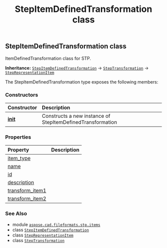 ﻿---
title: StepItemDefinedTransformation class
second_title: Aspose.CAD for Python via .NET API References
description: 
type: docs
weight: 410
url: /python-net/aspose.cad.fileformats.stp.items/stepitemdefinedtransformation/
is_root: false
---

## StepItemDefinedTransformation class

ItemDefinedTransformation class for STP.



**Inheritance:** [`StepItemDefinedTransformation`](/cad/python-net/aspose.cad.fileformats.stp.items/stepitemdefinedtransformation) → 
[`StepTransformation`](/cad/python-net/aspose.cad.fileformats.stp.items/steptransformation) → 
[`StepRepresentationItem`](/cad/python-net/aspose.cad.fileformats.stp.items/steprepresentationitem)



The StepItemDefinedTransformation type exposes the following members:

### Constructors
| Constructor | Description |
| :- | :- |
| [__init__](/cad/python-net/aspose.cad.fileformats.stp.items/stepitemdefinedtransformation/__init__/#) | Constructs a new instance of StepItemDefinedTransformation |


### Properties
| Property | Description |
| :- | :- |
| [item_type](/cad/python-net/aspose.cad.fileformats.stp.items/stepitemdefinedtransformation/item_type) |  |
| [name](/cad/python-net/aspose.cad.fileformats.stp.items/stepitemdefinedtransformation/name) |  |
| [id](/cad/python-net/aspose.cad.fileformats.stp.items/stepitemdefinedtransformation/id) |  |
| [description](/cad/python-net/aspose.cad.fileformats.stp.items/stepitemdefinedtransformation/description) |  |
| [transform_item1](/cad/python-net/aspose.cad.fileformats.stp.items/stepitemdefinedtransformation/transform_item1) |  |
| [transform_item2](/cad/python-net/aspose.cad.fileformats.stp.items/stepitemdefinedtransformation/transform_item2) |  |



### See Also
* module [`aspose.cad.fileformats.stp.items`](..)
* class [`StepItemDefinedTransformation`](/cad/python-net/aspose.cad.fileformats.stp.items/stepitemdefinedtransformation)
* class [`StepRepresentationItem`](/cad/python-net/aspose.cad.fileformats.stp.items/steprepresentationitem)
* class [`StepTransformation`](/cad/python-net/aspose.cad.fileformats.stp.items/steptransformation)
